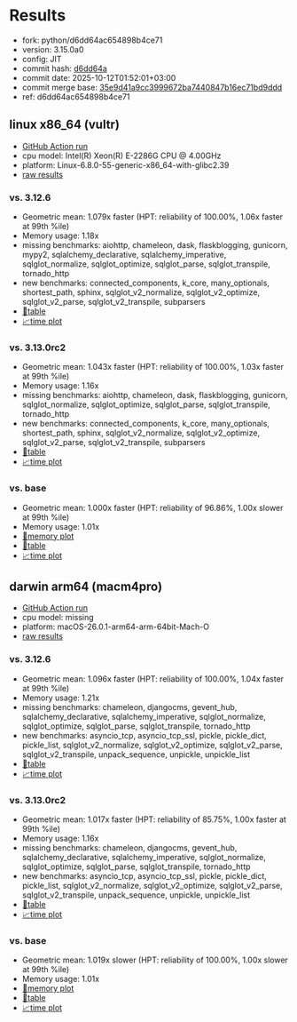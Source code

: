 # Results

- fork: python/d6dd64ac654898b4ce71
- version: 3.15.0a0
- config: JIT
- commit hash: [d6dd64a](https://github.com/python/cpython/commit/d6dd64a)
- commit date: 2025-10-12T01:52:01+03:00
- commit merge base: [35e9d41a9cc3999672ba7440847b16ec71bd9ddd](https://github.com/python/cpython/commit/35e9d41a9cc3999672ba7440847b16ec71bd9ddd)
- ref: d6dd64ac654898b4ce71

## linux x86_64 (vultr)

- [GitHub Action run](https://github.com/facebookexperimental/free-threading-benchmarking/actions/runs/18436503023)
- cpu model: Intel(R) Xeon(R) E-2286G CPU @ 4.00GHz
- platform: Linux-6.8.0-55-generic-x86_64-with-glibc2.39
- [raw results](bm-20251012-vultr-x86_64-python-d6dd64ac654898b4ce71-3.15.0a0-d6dd64a.json)

### vs. 3.12.6

- Geometric mean: 1.079x faster (HPT: reliability of 100.00%, 1.06x faster at 99th %ile)
- Memory usage: 1.18x
- missing benchmarks: aiohttp, chameleon, dask, flaskblogging, gunicorn, mypy2, sqlalchemy_declarative, sqlalchemy_imperative, sqlglot_normalize, sqlglot_optimize, sqlglot_parse, sqlglot_transpile, tornado_http
- new benchmarks: connected_components, k_core, many_optionals, shortest_path, sphinx, sqlglot_v2_normalize, sqlglot_v2_optimize, sqlglot_v2_parse, sqlglot_v2_transpile, subparsers
- [📄table](bm-20251012-vultr-x86_64-python-d6dd64ac654898b4ce71-3.15.0a0-d6dd64a-vs-3.12.6.md)
- [📈time plot](bm-20251012-vultr-x86_64-python-d6dd64ac654898b4ce71-3.15.0a0-d6dd64a-vs-3.12.6.svg)

### vs. 3.13.0rc2

- Geometric mean: 1.043x faster (HPT: reliability of 100.00%, 1.03x faster at 99th %ile)
- Memory usage: 1.16x
- missing benchmarks: aiohttp, chameleon, dask, flaskblogging, gunicorn, sqlglot_normalize, sqlglot_optimize, sqlglot_parse, sqlglot_transpile, tornado_http
- new benchmarks: connected_components, k_core, many_optionals, shortest_path, sphinx, sqlglot_v2_normalize, sqlglot_v2_optimize, sqlglot_v2_parse, sqlglot_v2_transpile, subparsers
- [📄table](bm-20251012-vultr-x86_64-python-d6dd64ac654898b4ce71-3.15.0a0-d6dd64a-vs-3.13.0rc2.md)
- [📈time plot](bm-20251012-vultr-x86_64-python-d6dd64ac654898b4ce71-3.15.0a0-d6dd64a-vs-3.13.0rc2.svg)

### vs. base

- Geometric mean: 1.000x faster (HPT: reliability of 96.86%, 1.00x slower at 99th %ile)
- Memory usage: 1.01x
- [🧠memory plot](bm-20251012-vultr-x86_64-python-d6dd64ac654898b4ce71-3.15.0a0-d6dd64a-vs-base-mem.svg)
- [📄table](bm-20251012-vultr-x86_64-python-d6dd64ac654898b4ce71-3.15.0a0-d6dd64a-vs-base.md)
- [📈time plot](bm-20251012-vultr-x86_64-python-d6dd64ac654898b4ce71-3.15.0a0-d6dd64a-vs-base.svg)

## darwin arm64 (macm4pro)

- [GitHub Action run](https://github.com/facebookexperimental/free-threading-benchmarking/actions/runs/18436503023)
- cpu model: missing
- platform: macOS-26.0.1-arm64-arm-64bit-Mach-O
- [raw results](bm-20251012-macm4pro-arm64-python-d6dd64ac654898b4ce71-3.15.0a0-d6dd64a.json)

### vs. 3.12.6

- Geometric mean: 1.096x faster (HPT: reliability of 100.00%, 1.04x faster at 99th %ile)
- Memory usage: 1.21x
- missing benchmarks: chameleon, djangocms, gevent_hub, sqlalchemy_declarative, sqlalchemy_imperative, sqlglot_normalize, sqlglot_optimize, sqlglot_parse, sqlglot_transpile, tornado_http
- new benchmarks: asyncio_tcp, asyncio_tcp_ssl, pickle, pickle_dict, pickle_list, sqlglot_v2_normalize, sqlglot_v2_optimize, sqlglot_v2_parse, sqlglot_v2_transpile, unpack_sequence, unpickle, unpickle_list
- [📄table](bm-20251012-macm4pro-arm64-python-d6dd64ac654898b4ce71-3.15.0a0-d6dd64a-vs-3.12.6.md)
- [📈time plot](bm-20251012-macm4pro-arm64-python-d6dd64ac654898b4ce71-3.15.0a0-d6dd64a-vs-3.12.6.svg)

### vs. 3.13.0rc2

- Geometric mean: 1.017x faster (HPT: reliability of 85.75%, 1.00x faster at 99th %ile)
- Memory usage: 1.16x
- missing benchmarks: chameleon, djangocms, gevent_hub, sqlalchemy_declarative, sqlalchemy_imperative, sqlglot_normalize, sqlglot_optimize, sqlglot_parse, sqlglot_transpile, tornado_http
- new benchmarks: asyncio_tcp, asyncio_tcp_ssl, pickle, pickle_dict, pickle_list, sqlglot_v2_normalize, sqlglot_v2_optimize, sqlglot_v2_parse, sqlglot_v2_transpile, unpack_sequence, unpickle, unpickle_list
- [📄table](bm-20251012-macm4pro-arm64-python-d6dd64ac654898b4ce71-3.15.0a0-d6dd64a-vs-3.13.0rc2.md)
- [📈time plot](bm-20251012-macm4pro-arm64-python-d6dd64ac654898b4ce71-3.15.0a0-d6dd64a-vs-3.13.0rc2.svg)

### vs. base

- Geometric mean: 1.019x slower (HPT: reliability of 100.00%, 1.00x slower at 99th %ile)
- Memory usage: 1.01x
- [🧠memory plot](bm-20251012-macm4pro-arm64-python-d6dd64ac654898b4ce71-3.15.0a0-d6dd64a-vs-base-mem.svg)
- [📄table](bm-20251012-macm4pro-arm64-python-d6dd64ac654898b4ce71-3.15.0a0-d6dd64a-vs-base.md)
- [📈time plot](bm-20251012-macm4pro-arm64-python-d6dd64ac654898b4ce71-3.15.0a0-d6dd64a-vs-base.svg)

